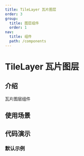 ```yaml
---
title: TileLayer 瓦片图层
order: 3
group:
  title: 图层组件
  order: 1
nav:
  title: 组件
  path: /components
---
```


# TileLayer 瓦片图层

## 介绍

瓦片图层组件

## 使用场景

## 代码演示

### 默认示例

<code src="./demos/default.tsx"></code>
